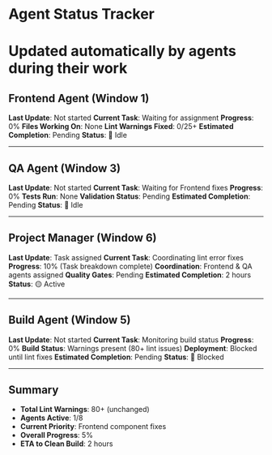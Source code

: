 # Agent Status Tracker
# Updated automatically by agents during their work

## Frontend Agent (Window 1)
**Last Update**: Not started
**Current Task**: Waiting for assignment
**Progress**: 0%
**Files Working On**: None
**Lint Warnings Fixed**: 0/25+
**Estimated Completion**: Pending
**Status**: 🔴 Idle

---

## QA Agent (Window 3)  
**Last Update**: Not started
**Current Task**: Waiting for Frontend fixes
**Progress**: 0%
**Tests Run**: None
**Validation Status**: Pending
**Estimated Completion**: Pending
**Status**: 🔴 Idle

---

## Project Manager (Window 6)
**Last Update**: Task assigned
**Current Task**: Coordinating lint error fixes
**Progress**: 10% (Task breakdown complete)
**Coordination**: Frontend & QA agents assigned
**Quality Gates**: Pending
**Estimated Completion**: 2 hours
**Status**: 🟡 Active

---

## Build Agent (Window 5)
**Last Update**: Not started
**Current Task**: Monitoring build status
**Progress**: 0%
**Build Status**: Warnings present (80+ lint issues)
**Deployment**: Blocked until lint fixes
**Estimated Completion**: Pending
**Status**: 🔴 Blocked

---

## Summary
- **Total Lint Warnings**: 80+ (unchanged)
- **Agents Active**: 1/8
- **Current Priority**: Frontend component fixes
- **Overall Progress**: 5%
- **ETA to Clean Build**: 2 hours
